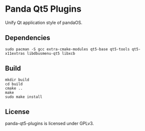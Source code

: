 # Panda Qt5 Plugins

Unify Qt application style of pandaOS.

## Dependencies

`sudo pacman -S gcc extra-cmake-modules qt5-base qt5-tools qt5-x11extras libdbusmenu-qt5 libxcb`

## Build

```shell
mkdir build
cd build
cmake ..
make
sudo make install
```

## License

panda-qt5-plugins is licensed under GPLv3.
